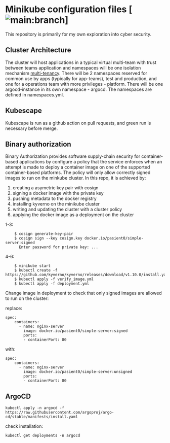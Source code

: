 # Minikube configuration files [![main:branch](https://github.com/stianSjoli/minikube/actions/workflows/main_branch.yml/badge.svg)]

This repository is primarily for my own exploration into cyber security.

## Cluster Architecture

The cluster will host applications in a typical virtual multi-team with trust between teams application and namespaces will be one isolation mechanism  [multi-tenancy](https://kubernetes.io/docs/concepts/security/multi-tenancy/). There will be 2 namespaces reserved for common use by apps (typically for app-teams), test and production, and one for a operations team with more privileges - platform. There will be one argocd-instance in its own namespace - argocd. The namespaces are defined in namespaces.yml. 

## Kubescape
Kubescape is run as a github action on pull requests, and green run is necessary before merge.

## Binary authorization 

Binary Authorization provides software supply-chain security for container-based applications by configure a policy that the service enforces when an attempt is made to deploy a container image on one of the supported container-based platforms. The policy will only allow correctly signed images to run on the minkube cluster. In this repo, it is achieved by:

1. creating a asymetric key pair with cosign 
2. signing a docker image with the private key 
3. pushing metadata to the docker registry 
4. installing kyverno on the minikube cluster 
5. writing and updating the cluster with a cluster policy 
6. applying the docker image as a deployment on the cluster 

1-3:
```
    $ cosign generate-key-pair
    $ cosign sign --key cosign.key docker.io/pasient0/simple-server:signed
      Enter password for private key: ...
```

4-6:
```
    $ minikube start 
    $ kubectl create -f https://github.com/kyverno/kyverno/releases/download/v1.10.0/install.yaml
    $ kubectl apply -f verify_image.yml 
    $ kubectl apply -f deployment.yml
```

Change image in deployment to check that only signed images are allowed to run on the cluster: 

replace:
```
spec:
    containers:
      - name: nginx-server
        image: docker.io/pasient0/simple-server:signed
        ports:
        - containerPort: 80
```

with: 

```
spec:
    containers:
      - name: nginx-server
        image: docker.io/pasient0/simple-server:unsigned
        ports:
        - containerPort: 80
```

## ArgoCD
```
kubectl apply -n argocd -f https://raw.githubusercontent.com/argoproj/argo-cd/stable/manifests/install.yaml
```

check installation:

```
kubectl get deployments -n argocd 
```
